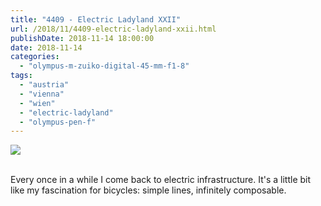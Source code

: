 ```yaml
---
title: "4409 - Electric Ladyland XXII"
url: /2018/11/4409-electric-ladyland-xxii.html
publishDate: 2018-11-14 18:00:00
date: 2018-11-14
categories: 
  - "olympus-m-zuiko-digital-45-mm-f1-8"
tags: 
  - "austria"
  - "vienna"
  - "wien"
  - "electric-ladyland"
  - "olympus-pen-f"
---
```

<div class="container">
<div class="center"><a target="_blank" href="https://d25zfm9zpd7gm5.cloudfront.net/1200x1200/2017/20170809_080359_lr.jpg"><img class="webfeedsFeaturedVisual" src="https://d25zfm9zpd7gm5.cloudfront.net/0600x0600/2017/20170809_080359_lr.jpg" /></a></div>
</div>
<br />

Every once in a while I come back to electric infrastructure. It's a
little bit like my fascination for bicycles: simple lines,
infinitely composable.